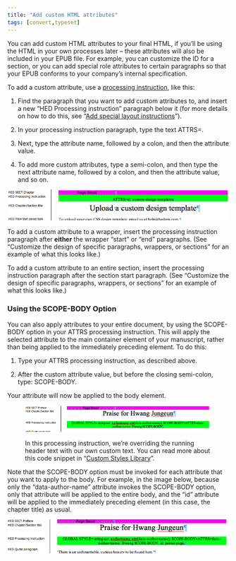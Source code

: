 ```yaml
---
title: "Add custom HTML attributes"
tags: [convert,typeset]
---
```

 
<html><body><section data-type="appendix" class="hsecappendix" data-hederis-type="hsecappendix" id="custom-attributes" data-pi-attrs="id: custom-attributes; data-tags: convert,typeset;" role="doc-appendix" data-tags="convert,typeset" data-author-name=" " data-book-title=" " title="Add custom HTML attributes"><p class="hblkp" data-hederis-type="hblkp" id="pwpejFBxw">You can add custom HTML attributes to your final HTML, if you&#8217;ll be using the HTML in your own processes later &#8211; these attributes will also be included in your EPUB file. For example, you can customize the ID for a section, or you can add special role attributes to certain paragraphs so that your EPUB conforms to your company&#8217;s internal specification.</p><p class="hblkp" data-hederis-type="hblkp" id="pfwL446MZ">To add a custom attribute, use a <a href="{% link _docs/custom-design.md %}" class="hspana" data-hederis-type="hspana" id="pMZuUoexA">processing instruction</a>, like this:</p><ol class="hwprnumlist" data-hederis-type="hwprnumlist" id="pIqzqgbgT"><li class="hblkoli" data-hederis-type="hblkoli" id="liDG1y7m6x"><p class="hblkoli" data-hederis-type="hblklip" id="pOmQTPXq3">Find the paragraph that you want to add custom attributes to, and insert a new &#8220;HED Processing instruction&#8221; paragraph below it (for more details on how to do this, see &#8220;<a href="{% link _docs/custom-design.md %}" class="hspana" data-hederis-type="hspana" id="pLM7kzIeK">Add special layout instructions</a>&#8221;).</p></li><li class="hblkoli" data-hederis-type="hblkoli" id="liAQHE1wSj"><p class="hblkoli" data-hederis-type="hblklip" id="pEDCURQqm">In your processing instruction paragraph, type the text ATTRS=.</p></li><li class="hblkoli" data-hederis-type="hblkoli" id="li8A8JbLsA"><p class="hblkoli" data-hederis-type="hblklip" id="pM8Y5ms5q">Next, type the attribute name, followed by a colon, and then the attribute value.</p></li><li class="hblkoli" data-hederis-type="hblkoli" id="liLKsP3TXm"><p class="hblkoli" data-hederis-type="hblklip" id="p8mfZytM3">To add more custom attributes, type a semi-colon, and then type the next attribute name, followed by a colon, and then the attribute value, and so on.</p></li></ol><img data-hederis-type="hblkimg" class="hblkimg" id="pa0LvrD1d" src="/images/customattrs.png" data-img-src="/images/customattrs.png"/><p class="hblkp" data-hederis-type="hblkp" id="pWSX71Hym">To add a custom attribute to a wrapper, insert the processing instruction paragraph after <strong data-hederis-type="hspanstrong" id="pBhJqXaSe">either</strong> the wrapper &#8220;start&#8221; or &#8220;end&#8221; paragraphs. (See &#8220;Customize the design of specific paragraphs, wrappers, or sections&#8221; for an example of what this looks like.)</p><p class="hblkp" data-hederis-type="hblkp" id="pUCohrCZO">To add a custom attribute to an entire section, insert the processing instruction paragraph after the section start paragraph. (See &#8220;Customize the design of specific paragraphs, wrappers, or sections&#8221; for an example of what this looks like.)</p><section class="hwprsubsection" data-hederis-type="hwprsubsection" id="ppgusUTX1" data-type="subsection" title="Using the SCOPE-BODY Option"><h1 data-hederis-type="hblktitle" class="hblktitle" id="pUBhHc9Bq">Using the SCOPE-BODY Option</h1><p class="hblkp" data-hederis-type="hblkp" id="pUybHom2k">You can also apply attributes to your entire document, by using the SCOPE-BODY option in your ATTRS processing instruction. This will apply the selected attribute to the main container element of your manuscript, rather than being applied to the immediately preceding element. To do this:</p><ol class="hwprnumlist" data-hederis-type="hwprnumlist" id="pZJU63xR0"><li class="hblkoli" data-hederis-type="hblkoli" id="liWZSqgzfW"><p class="hblkoli" data-hederis-type="hblklip" id="pD6ifs4SI">Type your ATTRS processing instruction, as described above.</p></li><li class="hblkoli" data-hederis-type="hblkoli" id="lid8EEWKvg"><p class="hblkoli" data-hederis-type="hblklip" id="pyIDNqGAt">After the custom attribute value, but before the closing semi-colon, type: SCOPE-BODY.</p></li></ol><p class="hblkp" data-hederis-type="hblkp" id="pUuqqbIIC">Your attribute will now be applied to the body element. </p><figure class="hwprfig" data-hederis-type="hwprfig" id="pkCsLcSIn"><img data-hederis-type="hblkimg" class="hblkimg" id="pltEvcqtY" src="/images/globalscopebody.png" data-img-src="/images/globalscopebody.png"/><p class="hblkcaption" data-hederis-type="hblkcaption" id="plie3u1IX">In this processing instruction, we&#8217;re overriding the running header text with our own custom text. You can read more about this code snippet in &#8220;<a href="{% link _docs/custom-style-library.md %}" class="hspana" data-hederis-type="hspana" id="pla5zl191">Custom Styles Library</a>&#8221;.</p></figure><p class="hblkp" data-hederis-type="hblkp" id="pAkSMPc4f">Note that the SCOPE-BODY option must be invoked for each attribute that you want to apply to the body. For example, in the image below, because only the &#8220;data-author-name&#8221; attribute invokes the SCOPE-BODY option, only that attribute will be applied to the entire body, and the &#8220;id&#8221; attribute will be applied to the immediately preceding element (in this case, the chapter title) as usual.</p><img data-hederis-type="hblkimg" class="hblkimg" id="pJpSx14fp" src="/images/attrscopebody.png" data-img-src="/images/attrscopebody.png"/></section></section></body></html>
